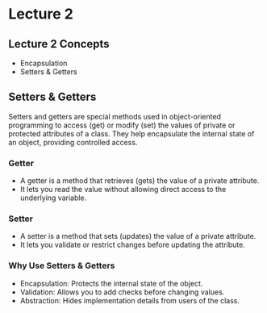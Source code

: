 

# Lecture 2

## Lecture 2 Concepts
- Encapsulation
- Setters & Getters


## Setters & Getters

Setters and getters are special methods used in object-oriented programming to access (get) or modify (set) the values of private or protected attributes of a class. They help encapsulate the internal state of an object, providing controlled access.

### Getter

- A getter is a method that retrieves (gets) the value of a private attribute.
- It lets you read the value without allowing direct access to the underlying variable.

### Setter

- A setter is a method that sets (updates) the value of a private attribute.
- It lets you validate or restrict changes before updating the attribute.

### Why Use Setters & Getters
- Encapsulation: Protects the internal state of the object.
- Validation: Allows you to add checks before changing values.
- Abstraction: Hides implementation details from users of the class.

